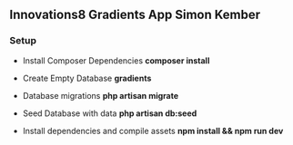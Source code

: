  ## Innovations8 Gradients App  Simon Kember
 
 ### Setup

- Install Composer Dependencies
**composer install** 
- Create Empty Database
**gradients**
- Database migrations
**php artisan migrate**
- Seed Database with data
**php artisan db:seed**
 
- Install dependencies and compile assets
**npm install && npm run dev**

  
